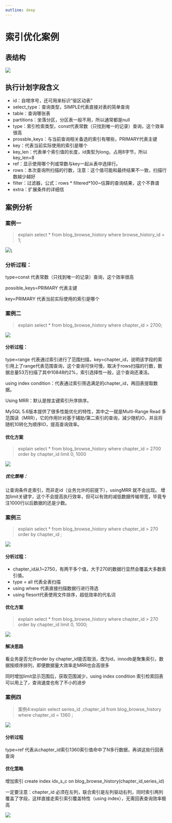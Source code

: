 ```yaml
---
outline: deep
---
```


# 索引优化案例

## 表结构

![](/image/索引优化案例.png)

## 执行计划字段含义

- id：自增序号，还可用来标识“驱区动表”
- select_type：查询类型，SIMPLE代表直接对表的简单查询
- table：查询哪张表
- partitions：坐落分区，分区表一般不用，所以通常都是null
- type：索引检索类型，const代表常数（只找到唯一的记录）查询，这个效率很高
- prossble_keys：与当前查询相关备选的索引有哪些，PRIMARY代表主键
- key：代表当前实际使用的索引是哪个
- key_len：代表单个索引值的长度，id类型为long，占用8字节，所以key_len=8
- ref：显示使用哪个列或常数与key一起从表中选择行。
- rows：本次查询所扫描的行数，注意：这个值可能和最终结果不一致，扫描行数越少越好
- filter：过滤器，公式：rows * filtered*100~估算的查询结果，这个不靠谱
- extra：扩展条件的详细信

## 案例分析

### 案例一
> explain select * from blog_browse_history where browse_history_id = 1;

![](/image/索引优化案例1.png)\

### 分析过程：

type=const 代表常数（只找到唯一的记录）查询，这个效率很高

possible_keys=PRIMARY 代表主键

key=PRIMARY 代表当前实际使用的索引是哪个

### 案例二
> explain select * from blog_browse_history where chapter_id > 2700;

![](/image/索引优化案例2-1.png)

#### 分析过程：

type=range 代表通过索引进行了范围扫描，key=chapter_id，说明该字段的索引用上了range代表范围查询，这个查询可快可慢，取决于rows扫描的行数，数据总量53万扫描了其中10848约2%，索引选择性一般，这个查询还凑活。

using index condition：代表通过索引筛选满足的chapter_id，再回表提取数据。

Using MRR：默认是按主键索引升序排序。

MySQL 5.6版本提供了很多性能优化的特性，其中之一就是Multi-Range Read 多范围读（MRR），它的作用针对基于辅助/第二索引的查询，減少随机IO，并且将随机10转化为顺序IO，提高查询效率。

#### 优化方案
> explain select * from blog_browse_history where chapter_id > 2700 order by chapter_id limit 0, 1000

![](/image/索引优化案例2-2.png)

##### 优化策略：

让查询条件走索引，而非走id（业务允许的前提下），usingMRR 就不会出现。
增加limit关键字，这个不会提高执行效率，但可以有效的减低数据传输带宽，毕竟专注1000行以后数据的还是少数。

### 案例三 
> explain select * from blog_browse_history where chapter_id > 270 order by chapter_id ;

![](/image/索引优化案例3-1.png)

#### 分析过程：
* chapter_id从1~2750，有两干多个值，大于270的数据行显然会覆盖大多数索引值。
* type = all 代表全表扫描
* using where 代表直接扫描数据行进行筛选
* using flesort代表使用文件排序，超低效率的代名词

#### 优化方案
> explain select * from blog_browse_history where chapter_id > 270 order by chapter_id limit 0, 1000;

![](/image/索引优化案例3-2.png)

#### 解决思路
看业务是否允许order by chapter_id能否取消，改为id，innodb是聚集索引，数据按顺序排列，即便数据量大效率走MRR也会高很多

同时增加limit显示范围后，获取范围減少，using index condition 索引检索回表可以用上了，查询速度也有了不小的进步

### 案例四
> 案例4:explain select series_id ,chapter_id from blog_browse_history where chapter_id = 1360 ;

![](/image/索引优化案例4-1.png)

#### 分析过程

type=ref 代表从chapter_id索引1360索引值命中了N多行数据，再讲这些行回表查询

#### 优化策略

增加索引 create index idx_s_c on blog_browse_history(chapter_id,series_id)

一定要注意：chapter_id 必须在左列，联合索引是左列驱动右列，同时索引两列覆盖了字段，这样直接走索引索引覆盖特性（using index），无需回表查询效率极高

![](/image/索引优化案例4-2.png)